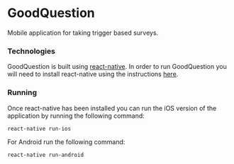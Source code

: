# GoodQuestion
Mobile application for taking trigger based surveys.

### Technologies
GoodQuestion is built using [react-native](https://facebook.github.io/react-native/).  In order to run GoodQuestion you will need to install react-native using the instructions [here](https://facebook.github.io/react-native/docs/getting-started.html#content).

### Running
Once react-native has been installed you can run the iOS version of the application by running the following command:
```
react-native run-ios
```
For Android run the following command:
```
react-native run-android
```